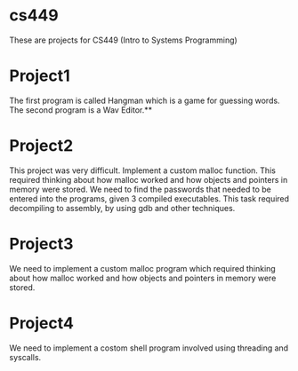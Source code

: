 # cs449
These are projects for CS449 (Intro to Systems Programming)

# Project1
The first program is called Hangman which is a game for guessing words.
The second program is a Wav Editor.**
# Project2
This project was very difficult. Implement a custom malloc function. This required thinking about how malloc worked and how objects and pointers in memory were stored. We need to find the passwords that needed to be entered into the programs, given 3 compiled executables. This task required decompiling to assembly, by using gdb and other techniques.
# Project3
We need to implement a custom malloc program which required thinking about how malloc worked and how objects and pointers in memory were stored.
# Project4
We need to implement a costom shell program involved using threading and syscalls. 
